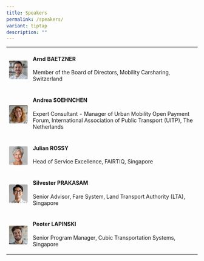 ```yaml
---
title: Speakers
permalink: /speakers/
variant: tiptap
description: ""
---
```

<table style="minWidth: 75px">
<colgroup>
<col>
<col>
<col>
</colgroup>
<tbody>
<tr>
<td rowspan="1" colspan="1">
<p></p>
<div class="isomer-image-wrapper">
<img style="width: 100%" height="auto" width="100%" alt="" src="/images/Rectangle__5_.png">
</div>
</td>
<td rowspan="1" colspan="2">
<h4>Arnd BAETZNER</h4>
<p>Member of the Board of Directors, Mobility Carsharing, Switzerland</p>
</td>
</tr>
<tr>
<td rowspan="1" colspan="1">
<p></p>
<div class="isomer-image-wrapper">
<img style="width: 100%" height="auto" width="100%" alt="" src="/images/Rectangle__4_.png">
</div>
</td>
<td rowspan="1" colspan="2">
<h4>Andrea SOEHNCHEN</h4>
<p>Expert Consultant - Manager of Urban Mobility Open Payment Forum, International
Association of Public Transport (UITP), The Netherlands</p>
</td>
</tr>
<tr>
<td rowspan="1" colspan="1">
<p></p>
<div class="isomer-image-wrapper">
<img style="width: 100%" height="auto" width="100%" alt="" src="/images/Rectangle__3_.png">
</div>
</td>
<td rowspan="1" colspan="2">
<h4>Julian ROSSY</h4>
<p>Head of Service Excellence, FAIRTIQ, Singapore</p>
</td>
</tr>
<tr>
<td rowspan="1" colspan="1">
<p></p>
<div class="isomer-image-wrapper">
<img style="width: 100%" height="auto" width="100%" alt="" src="/images/Rectangle__2_.png">
</div>
</td>
<td rowspan="1" colspan="2">
<h4>Silvester PRAKASAM</h4>
<p>Senior Advisor, Fare System, Land Transport Authority (LTA), Singapore</p>
</td>
</tr>
<tr>
<td rowspan="1" colspan="1">
<p></p>
<div class="isomer-image-wrapper">
<img style="width: 100%" height="auto" width="100%" alt="" src="/images/Rectangle__1_.png">
</div>
</td>
<td rowspan="1" colspan="2">
<h4>Peoter LAPINSKI</h4>
<p>Senior Program Manager, Cubic Transportation Systems, Singapore</p>
</td>
</tr>
</tbody>
</table>
<p></p>